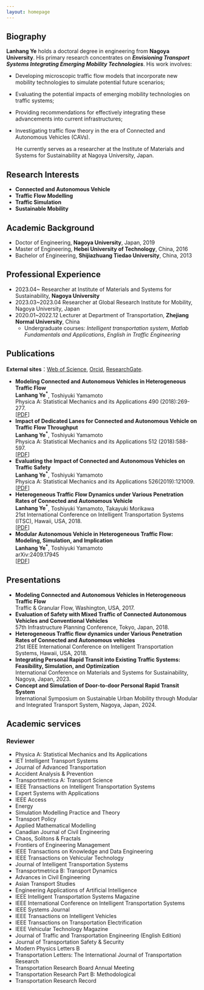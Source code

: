 ```yaml
---
layout: homepage
---
```


## Biography

  **Lanhang Ye**  holds a doctoral degree in engineering from **Nagoya University**. His primary research concentrates on **_Envisioning Transport Systems Integrating Emerging Mobility Technologies_**. His work involves:
 - Developing microscopic traffic flow models that incorporate new mobility technologies to simulate potential future scenarios;
 - Evaluating the potential impacts of emerging mobility technologies on traffic systems;
 - Providing recommendations for effectively integrating these advancements into current infrastructures;
 - Investigating traffic flow theory in the era of Connected and Autonomous Vehicles (CAVs).

    He currently serves as a researcher at the Institute of Materials and Systems for Sustainability at Nagoya University, Japan.

## Research Interests

- **Connected and Autonomous Vehicle** 
- **Traffic Flow Modelling**
- **Traffic Simulation**
- **Sustainable Mobility**

## Academic Background

- Doctor of Engineering, **Nagoya University**, Japan, 2019
- Master of Engineering, **Hebei University of Technology**, China, 2016
- Bachelor of Engineering, **Shijiazhuang Tiedao University**, China, 2013

## Professional Experience

- 2023.04~           Researcher at Institute of Materials and Systems for Sustainability, **Nagoya University**
- 2023.03~2023.04    Researcher at Global Research Institute for Mobility, Nagoya University, Japan
- 2020.01~2022.12     Lecturer at Department of Transportation, **Zhejiang Normal University**, China
  -   Undergraduate courses: _Intelligent transportation system_,
                          _Matlab Fundamentals and Applications_,
                          _English in Traffic Engineering_

## Publications
**External sites**：[Web of Science](https://www.webofscience.com/wos/author/record/827842?state=%7B%7D),  [Orcid](https://orcid.org/0000-0002-4821-1072),  [ResearchGate](https://www.researchgate.net/profile/Lanhang-Ye). 

- **Modeling Connected and Autonomous Vehicles in Heterogeneous Traffic Flow**
  <br>
 **Lanhang Ye<sup>*</sup>**, Toshiyuki Yamamoto
  <br>
  Physica A: Statistical Mechanics and its Applications 490 (2018):269-277.
  <br>
  [[PDF](https://www.sciencedirect.com/science/article/pii/S0378437117307392)] 
- **Impact of Dedicated Lanes for Connected and Autonomous Vehicle on Traffic Flow Throughput**
  <br>
  **Lanhang Ye<sup>*</sup>**, Toshiyuki Yamamoto
  <br>
 Physica A: Statistical Mechanics and its Applications 512 (2018):588-597.
  <br>
  [[PDF](https://www.sciencedirect.com/science/article/abs/pii/S0378437118310252)]   
- **Evaluating the Impact of Connected and Autonomous Vehicles on Traffic Safety**
  <br>
  **Lanhang Ye<sup>*</sup>**, Toshiyuki Yamamoto
  <br>
   Physica A: Statistical Mechanics and its Applications 526(2019):121009.
  <br>
  [[PDF](https://www.sciencedirect.com/science/article/abs/pii/S0378437119306181)]
- **Heterogeneous Traffic Flow Dynamics under Various Penetration Rates of Connected and Autonomous Vehicle**
  <br>
  **Lanhang Ye<sup>*</sup>**, Toshiyuki Yamamoto, Takayuki Morikawa
  <br>
  21st International Conference on Intelligent Transportation Systems (ITSC), Hawaii, USA, 2018.
  <br>
  [[PDF](https://ieeexplore.ieee.org/abstract/document/8569975)]
- **Modular Autonomous Vehicle in Heterogeneous Traffic Flow: Modeling, Simulation, and Implication**
  <br>
  **Lanhang Ye<sup>*</sup>**, Toshiyuki Yamamoto
  <br>
  arXiv:2409.17945
  <br>
  [[PDF](https://arxiv.org/abs/2409.17945)]
  
## Presentations
- **Modeling Connected and Autonomous Vehicles in Heterogeneous Traffic Flow**
  <br>
   Traffic & Granular Flow, Washington, USA, 2017.
- **Evaluation of Safety with Mixed Traffic of Connected Autonomous Vehicles and Conventional Vehicles**
  <br>
  57th Infrastructure Planning Conference, Tokyo, Japan, 2018.
- **Heterogeneous Traffic flow dynamics under Various Penetration Rates of Connected and Autonomous vehicles**
  <br>
  21st IEEE International Conference on Intelligent Transportation Systems, Hawaii, USA, 2018.
- **Integrating Personal Rapid Transit into Existing Traffic Systems: Feasibility, Simulation, and Optimization**
  <br>
  International Conference on Materials and Systems for Sustainability, Nagoya, Japan, 2023.
- **Concept and Simulation of Door-to-door Personal Rapid Transit System**
  <br>
  International Symposium on Sustainable Urban Mobility through Modular and Integrated Transport System, Nagoya, Japan, 2024.

## Academic services
### Reviewer
- Physica A: Statistical Mechanics and Its Applications
- IET Intelligent Transport Systems
- Journal of Advanced Transportation
- Accident Analysis & Prevention
- Transportmetrica A: Transport Science
- IEEE Transactions on Intelligent Transportation Systems
- Expert Systems with Applications
- IEEE Access
- Energy
- Simulation Modelling Practice and Theory
- Transport Policy
- Applied Mathematical Modelling
- Canadian Journal of Civil Engineering
- Chaos, Solitons & Fractals
- Frontiers of Engineering Management
- IEEE Transactions on Knowledge and Data Engineering
- IEEE Transactions on Vehicular Technology
- Journal of Intelligent Transportation Systems
- Transportmetrica B: Transport Dynamics  
- Advances in Civil Engineering
- Asian Transport Studies
- Engineering Applications of Artificial Intelligence
- IEEE Intelligent Transportation Systems Magazine
- IEEE International Conference on Intelligent Transportation Systems
- IEEE Systems Journal
- IEEE Transactions on Intelligent Vehicles
- IEEE Transactions on Transportation Electrification
- IEEE Vehicular Technology Magazine
- Journal of Traffic and Transportation Engineering (English Edition)
- Journal of Transportation Safety & Security
- Modern Physics Letters B
- Transportation Letters: The International Journal of Transportation Research
- Transportation Research Board Annual Meeting
- Transportation Research Part B: Methodological
- Transportation Research Record
